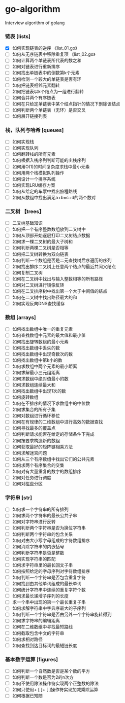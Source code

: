 # go-algorithm
Interview algorithm of golang

### 链表 [lists]
+ [x] 如何实现链表的逆序 《list_01.go》
+ [ ] 如何从无序链表中移除重复项 《list_02.go》
+ [ ] 如何计算两个单链表所代表的数之和
+ [ ] 如何对链表进行重新排序
+ [ ] 如何找出单链表中的倒数第k个元素
+ [ ] 如何检测一个较大的单链表是否有环
+ [ ] 如何把链表相邻元素翻转
+ [ ] 如何把链表以k个结点为一组进行翻转
+ [ ] 如何合并两个有序链表
+ [ ] 如何在只给定单链表中某个结点指针的情况下删除该结点
+ [ ] 如何判断两个单链表（无环）是否交叉
+ [ ] 如何展开链接列表

### 栈，队列与哈希 [queues]
+ [ ] 如何实现栈
+ [ ] 如何实现队列
+ [ ] 如何翻转栈的所有元素
+ [ ] 如何根据入栈序列判断可能的出栈序列
+ [ ] 如何用O(1)的时间复杂度求栈中最小元素
+ [ ] 如何用两个栈模拟队列操作
+ [ ] 如何设计一个排序系统
+ [ ] 如何实现LRU缓存方案
+ [ ] 如何从给定的车票中找出旅程路线
+ [ ] 如何从数组中找出满足a+b=c+d的两个数对

### 二叉树 【trees】
+ [ ] 二叉树基础知识
+ [ ] 如何把一个有序整数数组放到二叉树中
+ [ ] 如何从顶部开始逐层打印二叉树结点数据
+ [ ] 如何求一棵二叉树的最大子树和
+ [ ] 如何判断两棵二叉树是否相等
+ [ ] 如何把二叉树转换为双向链表
+ [ ] 如何判断一个数组是否是二元查找树后序遍历的序列
+ [ ] 如何找出排序二叉树上任意两个结点的最近共同父结点
+ [ ] 如何复制二叉树
+ [ ] 如何在二叉树中找出与输入整数相等的所有路径
+ [ ] 如何对二叉树进行镜像反转
+ [ ] 如何在二叉排序树中找出第一个大于中间值的结点
+ [ ] 如何在二叉树中找出路径最大的和
+ [ ] 如何实现反向DNS查找缓存

### 数组 [arrays]
+ [ ] 如何找出数组中唯一的重复元素
+ [ ] 如何查找数组中元素的最大值和最小值
+ [ ] 如何找出旋转数组的最小元素
+ [ ] 如何找出数组中丢失的数
+ [ ] 如何找出数组中出现奇数次的数
+ [ ] 如何找出数组中第k小的数
+ [ ] 如何求数组中两个元素的最小距离
+ [ ] 如何求解最小三元组距离
+ [ ] 如何求数组中绝对值最小的数
+ [ ] 如何求数组连续最大和
+ [ ] 如何找出数组中出现1次的数
+ [ ] 如何旋转数组
+ [ ] 如何在不排序的情况下求数组中的中位数
+ [ ] 如何求集合的所有子集
+ [ ] 如何对数组进行循环移位
+ [ ] 如何在有规律的二维数组中进行高效的数据查找
+ [ ] 如何寻找最多的覆盖点
+ [ ] 如何判断请求能否在给定的存储条件下完成
+ [ ] 如何按要求构造新的数组
+ [ ] 如何获取最好的矩阵链相乘方法
+ [ ] 如何求解迷宫问题
+ [ ] 如何从三个有序数组中找出它们的公共元素
+ [ ] 如何求两个有序集合的交集
+ [ ] 如何对有大量重复的数字的数组排序
+ [ ] 如何对任务进行调度
+ [ ] 如何对磁盘分区

### 字符串 [str]
+ [ ] 如何求一个字符串的所有排列
+ [ ] 如何求两个字符串的最长公共子串
+ [ ] 如何对字符串进行反转
+ [ ] 如何判断两个字符串是否为换位字符串
+ [ ] 如何判断两个字符串的包含关系
+ [ ] 如何对由大小写字母组成的字符数组排序
+ [ ] 如何消除字符串的内嵌括号
+ [ ] 如何判断字符串是否是整数
+ [ ] 如何实现字符串的匹配
+ [ ] 如何求字符串里的最长回文子串
+ [ ] 如何按照给定的字母序列对字符数组排序
+ [ ] 如何判断一个字符串是否包含重复字符
+ [ ] 如何找到由其他单词组成的最长单词
+ [ ] 如何统计字符串中连续的重复字符个数
+ [ ] 如何求最长递增子序列的长度
+ [ ] 求一个串中出现的第一个最长重复子串
+ [ ] 如何求解字符串中字典序最大的子序列
+ [ ] 如何判断一个字符串是否由另外一个字符串旋转得到
+ [ ] 如何求字符串的编辑距离
+ [ ] 如何在二维数组中寻找最短路线
+ [ ] 如何截取包含中文的字符串
+ [ ] 如何求相对路径
+ [ ] 如何查找到达目标词的最短链长度

### 基本数字运算 [figures]
+ [ ] 如何判断一个自然数是否是某个数的平方
+ [ ] 如何判断一个数是否为2的n次方
+ [ ] 如何不使用除法操作符实现两个正整数的除法
+ [ ] 如何只使用+ [ ]+ [ ]操作符实现加减乘除运算
+ [ ] 如何根据已知随